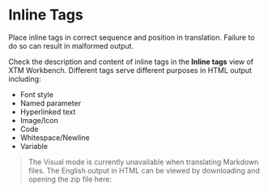 # Inline Tags

Place inline tags in correct sequence and position in translation. Failure to do so can result in malformed output.

Check the description and content of inline tags in the **Inline tags** view of XTM Workbench. Different tags serve different purposes in HTML output including:

* Font style
* Named parameter
* Hyperlinked text
* Image/Icon
* Code
* Whitespace/Newline
* Variable

> The Visual mode is currently unavailable when translating Markdown files. The English output in HTML can be viewed by downloading and opening the zip file here:
